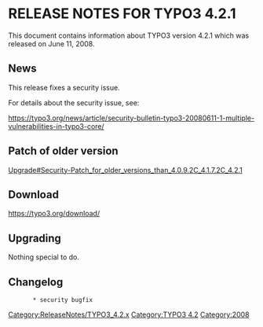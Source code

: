 RELEASE NOTES FOR TYPO3 4.2.1
=============================

This document contains information about TYPO3 version 4.2.1 which was
released on June 11, 2008.

News
----

This release fixes a security issue.

For details about the security issue, see:

<https://typo3.org/news/article/security-bulletin-typo3-20080611-1-multiple-vulnerabilities-in-typo3-core/>

Patch of older version
----------------------

[Upgrade\#Security-Patch\_for\_older\_versions\_than\_4.0.9.2C\_4.1.7.2C\_4.2.1](Upgrade#Security-Patch_for_older_versions_than_4.0.9.2C_4.1.7.2C_4.2.1 "wikilink")

Download
--------

<https://typo3.org/download/>

Upgrading
---------

Nothing special to do.

Changelog
---------

<changelog>

`       * security bugfix`

</changelog>

<Category:ReleaseNotes/TYPO3_4.2.x> [Category:TYPO3
4.2](Category:TYPO3_4.2 "wikilink") <Category:2008>
